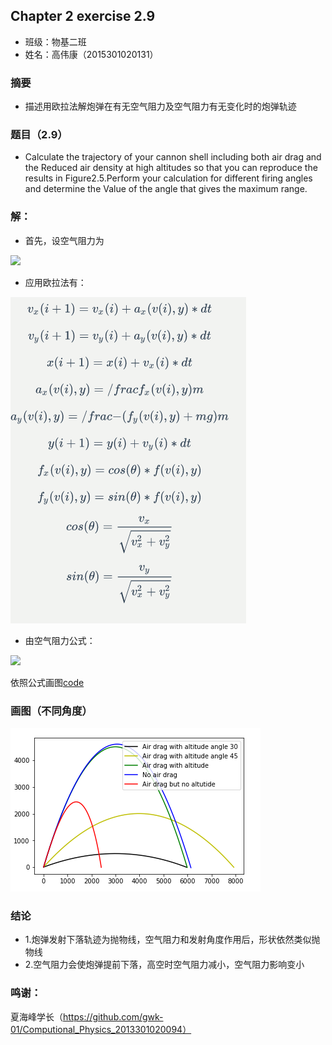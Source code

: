 ## Chapter 2 exercise 2.9
* 班级：物基二班
* 姓名：高伟康（2015301020131）

### 摘要
* 描述用欧拉法解炮弹在有无空气阻力及空气阻力有无变化时的炮弹轨迹

### 题目（2.9）
* Calculate the trajectory of your cannon shell including both air drag and the 
Reduced air density at high altitudes so that you can reproduce the results in 
Figure2.5.Perform your calculation for different firing angles and determine the 
Value of the angle that gives the maximum range.

### 解：
* 首先，设空气阻力为

<img src="http://latex.codecogs.com/gif.latex?F\,=\,F(y,\nu\,)">

* 应用欧拉法有：

<img src="https://github.com/gwk-01/computationalphysics_N2015301020131/blob/master/exercise4/21T%253PH%7B%605E_GI0%5D9_G6_KJ.png">

* 由空气阻力公式：

<img src="http://latex.codecogs.com/gif.latex?f(\upsilon\,,y)\,=\,-(1-\frac{A_{y}}{T_{0}})^{\alpha\,}B_{2}\upsilon^{2}">
 
 依照公式画图[code](./exercise4/untitled2.py)
 
 ### 画图（不同角度）

<img src="https://github.com/gwk-01/computationalphysics_N2015301020131/blob/master/exercise4/%7BSK%40%25N20CRDNU1%25V%7DB%25E4SW.png">
 
 ### 结论
 * 1.炮弹发射下落轨迹为抛物线，空气阻力和发射角度作用后，形状依然类似抛物线
 * 2.空气阻力会使炮弹提前下落，高空时空气阻力减小，空气阻力影响变小




### 鸣谢：
夏海峰学长（https://github.com/gwk-01/Computional_Physics_2013301020094）
